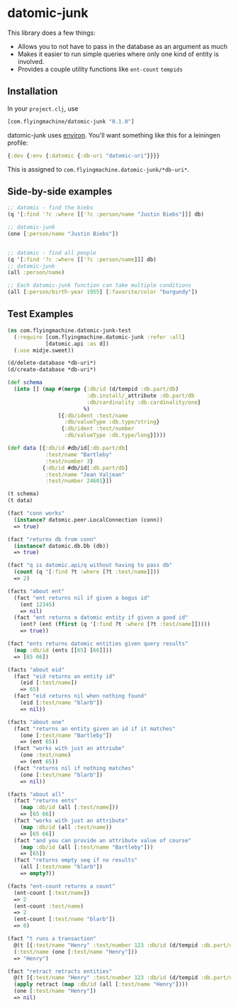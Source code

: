 # datomic-junk

This library does a few things:

* Allows you to not have to pass in the database as an argument as
  much
* Makes it easier to run simple queries where only one kind of entity
  is involved.
* Provides a couple utility functions like `ent-count` `tempids`

## Installation

In your `project.clj`, use

```clojure
[com.flyingmachine/datomic-junk "0.1.0"]
```

datomic-junk uses [environ](https://github.com/weavejester/environ).
You'll want something like this for a leiningen profile:

```clojure
{:dev {:env {:datomic {:db-uri "datomic-uri"}}}}
```

This is assigned to `com.flyingmachine.datomic-junk/*db-uri*`.

## Side-by-side examples

```clojure
;; datomic - find the biebs
(q '[:find '?c :where [['?c :person/name "Justin Biebs"]]] db)

;; datomic-junk
(one [:person/name "Justin Biebs"])


;; datomic - find all people
(q '[:find '?c :where [['?c :person/name]]] db)
;; datomic-junk
(all :person/name)

;; Each datomic-junk function can take multiple conditions
(all [:person/birth-year 1955] [:favorite/color "burgundy"])
```

## Test Examples

```clojure
(ns com.flyingmachine.datomic-junk-test
  (:require [com.flyingmachine.datomic-junk :refer :all]
            [datomic.api :as d])
  (:use midje.sweet))

(d/delete-database *db-uri*)
(d/create-database *db-uri*)

(def schema
  (into [] (map #(merge {:db/id (d/tempid :db.part/db)
                         :db.install/_attribute :db.part/db
                         :db/cardinality :db.cardinality/one}
                        %)
                [{:db/ident :test/name
                  :db/valueType :db.type/string}
                 {:db/ident :test/number
                  :db/valueType :db.type/long}])))

(def data [{:db/id #db/id[:db.part/db]
            :test/name "Bartleby"
            :test/number 3}
           {:db/id #db/id[:db.part/db]
            :test/name "Jean Valjean"
            :test/number 24601}])

(t schema)
(t data)

(fact "conn works"
  (instance? datomic.peer.LocalConnection (conn))
  => true)

(fact "returns db from conn"
  (instance? datomic.db.Db (db))
  => true)

(fact "q is datomic.api/q without having to pass db"
  (count (q '[:find ?t :where [?t :test/name]]))
  => 2)

(facts "about ent"
  (fact "ent returns nil if given a bogus id"
    (ent 12345)
    => nil)
  (fact "ent returns a datomic entity if given a good id"
    (ent? (ent (ffirst (q '[:find ?t :where [?t :test/name]]))))
    => true))

(fact "ents returns datomic entities given query results"
  (map :db/id (ents [[65] [66]]))
  => [65 66])

(facts "about eid"
  (fact "eid returns an entity id"
    (eid [:test/name])
    => 65)
  (fact "eid returns nil when nothing found"
    (eid [:test/name "blarb"])
    => nil))

(facts "about one"
  (fact "returns an entity given an id if it matches"
    (one [:test/name "Bartleby"])
    => (ent 65))
  (fact "works with just an attriube"
    (one :test/name)
    => (ent 65))
  (fact "returns nil if nothing matches"
    (one [:test/name "blarb"])
    => nil))

(facts "about all"
  (fact "returns ents"
    (map :db/id (all [:test/name]))
    => [65 66])
  (fact "works with just an attribute"
    (map :db/id (all :test/name))
    => [65 66])
  (fact "and you can provide an attribute value of course"
    (map :db/id (all [:test/name "Bartleby"]))
    => [65])
  (fact "returns empty seq if no results"
    (all [:test/name "blarb"])
    => empty?))

(facts "ent-count returns a count"
  (ent-count [:test/name])
  => 2
  (ent-count :test/name)
  => 2
  (ent-count [:test/name "blarb"])
  => 0)

(fact "t runs a transaction"
  @(t [{:test/name "Henry" :test/number 123 :db/id (d/tempid :db.part/user)}])
  (:test/name (one [:test/name "Henry"]))
  => "Henry")

(fact "retract retracts entities"
  @(t [{:test/name "Henry" :test/number 123 :db/id (d/tempid :db.part/user)}])
  (apply retract (map :db/id (all [:test/name "Henry"])))
  (one [:test/name "Henry"])
  => nil)
```

